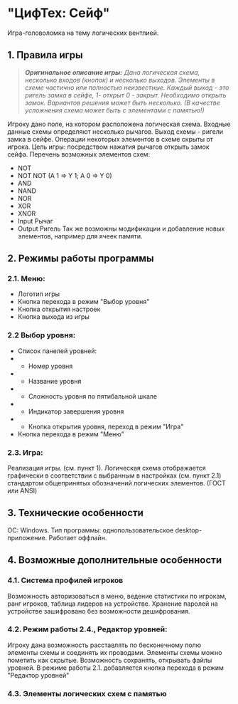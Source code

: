 # "ЦифТех: Сейф"

Игра-головоломка на тему логических вентлией.

## 1. Правила игры

> ***Оригинальное описание игры:**
> Дана логическая схема, несколько входов (кнопок) и несколько выходов. Элементы в схеме частично или полностью неизвестные. Каждый выход - это ригель замка в сейфе, 1- открыт 0 - закрыт. Необходимо открыть замок. Вариантов решения может быть несколько. (В качестве усложнения схема может быть с элементами с памятью!)*

Игроку дано поле, на котором расположена логическая схема. Входные данные схемы определяют несколько рычагов. Выход схемы - ригели замка в сейфе. Операции некоторых элементов в схеме скрыты от игрока. 
Цель игры: посредством нажатия рычагов открыть замок сейфа.
Перечень возможных элементов схем:
-	NOT
-	NOT NOT (A 1 => Y 1; A 0 => Y 0)
-	AND
-	NAND
-	NOR
-	XOR
-	XNOR
-	Input Рычаг
-	Output Ригель
Так же возможны модификации и добавление новых элементов, например для ячеек памяти.

## 2. Режимы работы программы
### 2.1. Меню:
-	Логотип игры
-	Кнопка перехода в режим "Выбор уровня"
-	Кнопка открытия настроек
-	Кнопка выхода из игры
### 2.2 Выбор уровня:
-	Список панелей уровней:
- - Номер уровня
- - Название уровня
- - Сложность уровня по пятибальной шкале
- - Индикатор завершения уровня
- - Кнопка открытия уровня, переход в режим "Игра"
-	Кнопка перехода в режим "Меню"
### 2.3. Игра:
Реализация игры. (см. пункт 1).
Логическая схема отображается графически в соответствии с выбранным в настройках (см. пункт 2.1) стандартом общепринятых обозначений логических элементов. (ГОСТ или ANSI)

## 3. Технические особенности
ОС: Windows.
Тип программы: однопользовательское desktop-приложение.
Работает оффлайн.

## 4. Возможные дополнительные особенности
### 4.1. Система профилей игроков 
Возможность авторизоваться в меню, ведение статистики по игрокам, ранг игроков, таблица лидеров на устройстве. 
Хранение паролей на устройстве зашифровано без возможности дешифрования.

### 4.2. Режим работы 2.4., Редактор уровней:
Игроку дана возможность расставлять по бесконечному полю элементы схемы и соединять их проводами. Элементы схемы можно пометить как скрытые. Возможность сохранять, открывать файлы уровней.
В режиме работы 2.1. добавляется кнопка перехода в режим "Редактор уровней"

### 4.3. Элементы логических схем с памятью
